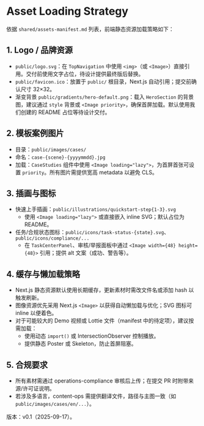 ﻿# Asset Loading Strategy

依据 `shared/assets-manifest.md` 列表，前端静态资源加载策略如下：

## 1. Logo / 品牌资源
- `public/logo.svg`：在 `TopNavigation` 中使用 `<img>`（或 `<Image>`）直接引用。交付前使用文字占位，待设计提供最终版后替换。
- `public/favicon.ico`：放置于 `public/` 根目录，Next.js 自动引用；提交前确认尺寸 32×32。
- 渐变背景 `public/gradients/hero-default.png`：载入 `HeroSection` 的背景图，建议通过 `style` 背景或 `<Image priority>`，确保首屏加载。默认使用我们创建的 README 占位等待设计交付。

## 2. 模板案例图片
- 目录：`public/images/cases/`
- 命名：`case-{scene}-{yyyymmdd}.jpg`
- 加载：`CaseStudies` 组件中使用 `<Image loading="lazy">`，为首屏首张可设置 `priority`。所有图片需提供宽高 metadata 以避免 CLS。

## 3. 插画与图标
- 快速上手插画：`public/illustrations/quickstart-step{1-3}.svg`
  - 使用 `<Image loading="lazy">` 或直接嵌入 inline SVG；默认占位为 README。
- 任务/合规状态图标：`public/icons/task-status-{state}.svg`、`public/icons/compliance/...`
  - 在 `TaskCenterPanel`、审核/举报面板中通过 `<Image width={48} height={48}>` 引用；提供 alt 文案（成功、警告等）。

## 4. 缓存与懒加载策略
- Next.js 静态资源默认使用长期缓存，更新素材时需改文件名或添加 hash 以触发刷新。
- 图像资源优先采用 Next.js `<Image>` 以获得自动懒加载与优化；SVG 图标可 inline 以便着色。
- 对于可能较大的 Demo 视频或 Lottie 文件（manifest 中的待定项），建议按需加载：
  - 使用动态 `import()` 或 IntersectionObserver 控制播放。
  - 提供静态 Poster 或 Skeleton，防止首屏阻塞。

## 5. 合规要求
- 所有素材需通过 operations-compliance 审核后上传；在提交 PR 时附带来源/许可证说明。
- 若涉及多语言，content-ops 需提供翻译文件，路径与主图一致（如 `public/images/cases/en/...`）。

版本：v0.1（2025-09-17）。
